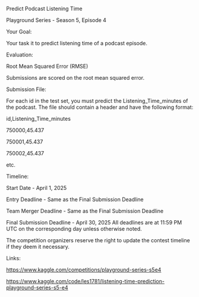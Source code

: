 Predict Podcast Listening Time

Playground Series - Season 5, Episode 4

Your Goal:

 Your task it to predict listening time of a podcast episode.

Evaluation:

 Root Mean Squared Error (RMSE)
 
 Submissions are scored on the root mean squared error.

Submission File:

 For each id in the test set, you must predict the Listening_Time_minutes of the podcast. The file should contain a header and have the following format:

 id,Listening_Time_minutes

 750000,45.437 
 
 750001,45.437 
 
 750002,45.437 
 
 etc.

Timeline:

 Start Date - April 1, 2025 
 
 Entry Deadline - Same as the Final Submission Deadline 
 
 Team Merger Deadline - Same as the Final Submission Deadline 
 
 Final Submission Deadline - April 30, 2025 All deadlines are at 11:59 PM UTC on the corresponding day unless otherwise noted. 
 
 The competition organizers reserve the right to update the contest timeline if they deem it necessary.

Links:

 https://www.kaggle.com/competitions/playground-series-s5e4

 https://www.kaggle.com/code/les1781/listening-time-prediction-playground-series-s5-e4

